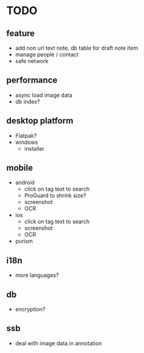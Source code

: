 # TODO

## feature
- add non url text note, db table for draft note item
- manage people / contact
- safe network

## performance
- async load image data
- db index?

## desktop platform
- Flatpak?
- windows
  - installer

## mobile
- android
  - click on tag text to search
  - ProGuard to shrink size?
  - screenshot
  - OCR
- ios
  - click on tag text to search
  - screenshot
  - OCR
- purism

## i18n
- more languages?

## db
- encryption?

## ssb
- deal with image data in annotation
